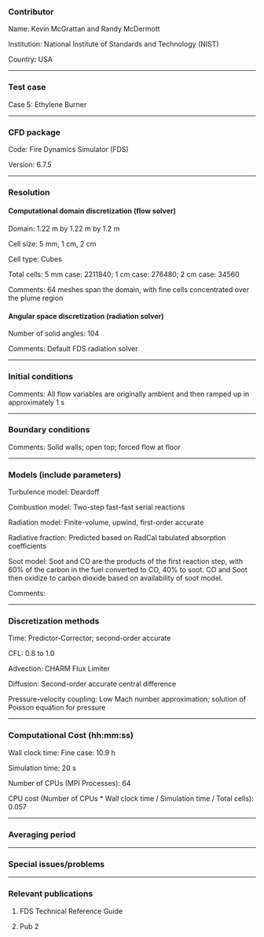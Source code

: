 
### Contributor
Name: Kevin McGrattan and Randy McDermott

Institution: National Institute of Standards and Technology (NIST)

Country: USA

------------------

### Test case

Case 5: Ethylene Burner

------------------

### CFD package
Code: Fire Dynamics Simulator (FDS)

Version: 6.7.5

------------------

### Resolution

#### Computational domain discretization (flow solver)
Domain: 1.22 m by 1.22 m by 1.2 m

Cell size: 5 mm, 1 cm, 2 cm

Cell type: Cubes

Total cells: 5 mm case: 2211840; 1 cm case: 276480; 2 cm case: 34560

Comments: 64 meshes span the domain, with fine cells concentrated over the plume region

#### Angular space discretization (radiation solver)
Number of solid angles: 104

Comments: Default FDS radiation solver

------------------

### Initial conditions
Comments: All flow variables are originally ambient and then ramped up in approximately 1 s

------------------

### Boundary conditions
Comments: Solid walls; open top; forced flow at floor

------------------

### Models (include parameters)
Turbulence model: Deardoff

Combustion model: Two-step fast-fast serial reactions

Radiation model: Finite-volume, upwind, first-order accurate

Radiative fraction: Predicted based on RadCal tabulated absorption coefficients

Soot model: Soot and CO are the products of the first reaction step, with 60% of the carbon in the fuel converted to CO, 40% to soot. CO and Soot then oxidize to carbon dioxide based on availability of soot model.

Comments:

------------------

### Discretization methods
Time: Predictor-Corrector; second-order accurate

CFL: 0.8 to 1.0

Advection: CHARM Flux Limiter

Diffusion: Second-order accurate central difference

Pressure-velocity coupling: Low Mach number approximation; solution of Poisson equation for pressure

------------------

### Computational Cost (hh:mm:ss)
Wall clock time: Fine case: 10.9 h

Simulation time: 20 s

Number of CPUs (MPI Processes): 64

CPU cost (Number of CPUs * Wall clock time / Simulation time / Total cells): 0.057

------------------

### Averaging period

------------------

### Special issues/problems

------------------

### Relevant publications
1. FDS Technical Reference Guide

2. Pub 2

